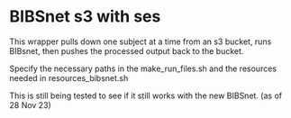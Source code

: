 # BIBSnet s3 with ses

This wrapper pulls down one subject at a time from an s3 bucket, runs BIBsnet, then pushes the processed output back to the bucket.

Specify the necessary paths in the make_run_files.sh and the resources needed in resources_bibsnet.sh

This is still being tested to see if it still works with the new BIBSnet. (as of 28 Nov 23)
